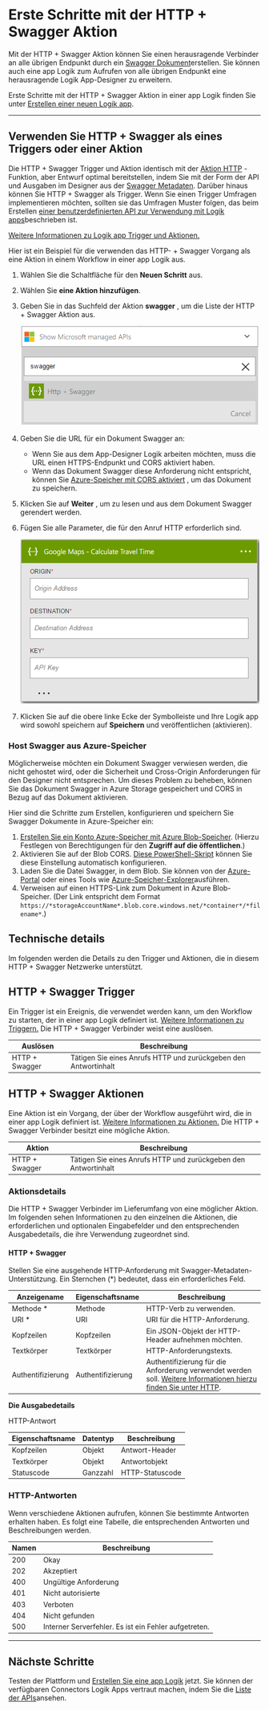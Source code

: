 
<properties
    pageTitle="Hinzufügen der HTTP + Swagger Aktion in Logik apps | Microsoft Azure"
    description="Übersicht über die HTTP + Swagger Aktion und Vorgänge"
    services=""
    documentationCenter=""
    authors="jeffhollan"
    manager="erikre"
    editor=""
    tags="connectors"/>

<tags
   ms.service="logic-apps"
   ms.devlang="na"
   ms.topic="article"
   ms.tgt_pltfrm="na"
   ms.workload="na"
   ms.date="07/18/2016"
   ms.author="jehollan"/>

# <a name="get-started-with-the-http--swagger-action"></a>Erste Schritte mit der HTTP + Swagger Aktion

Mit der HTTP + Swagger Aktion können Sie einen herausragende Verbinder an alle übrigen Endpunkt durch ein [Swagger Dokument](https://swagger.io)erstellen. Sie können auch eine app Logik zum Aufrufen von alle übrigen Endpunkt eine herausragende Logik App-Designer zu erweitern.

Erste Schritte mit der HTTP + Swagger Aktion in einer app Logik finden Sie unter [Erstellen einer neuen Logik app](../app-service-logic/app-service-logic-create-a-logic-app.md).

---

## <a name="use-http--swagger-as-a-trigger-or-an-action"></a>Verwenden Sie HTTP + Swagger als eines Triggers oder einer Aktion

Die HTTP + Swagger Trigger und Aktion identisch mit der [Aktion HTTP](connectors-native-http.md) -Funktion, aber Entwurf optimal bereitstellen, indem Sie mit der Form der API und Ausgaben im Designer aus der [Swagger Metadaten](https://swagger.io). Darüber hinaus können Sie HTTP + Swagger als Trigger. Wenn Sie einen Trigger Umfragen implementieren möchten, sollten sie das Umfragen Muster folgen, das beim Erstellen [einer benutzerdefinierten API zur Verwendung mit Logik apps](../app-service-logic/app-service-logic-create-api-app.md#polling-triggers)beschrieben ist.

[Weitere Informationen zu Logik app Trigger und Aktionen.](connectors-overview.md)

Hier ist ein Beispiel für die verwenden das HTTP- + Swagger Vorgang als eine Aktion in einem Workflow in einer app Logik aus.

1. Wählen Sie die Schaltfläche für den **Neuen Schritt** aus.
2. Wählen Sie **eine Aktion hinzufügen**.
3. Geben Sie in das Suchfeld der Aktion **swagger** , um die Liste der HTTP + Swagger Aktion aus.

    ![Wählen Sie HTTP + Swagger Aktion](./media/connectors-native-http-swagger/using-action-1.png)

4. Geben Sie die URL für ein Dokument Swagger an:
    - Wenn Sie aus dem App-Designer Logik arbeiten möchten, muss die URL einen HTTPS-Endpunkt und CORS aktiviert haben.
    - Wenn das Dokument Swagger diese Anforderung nicht entspricht, können Sie [Azure-Speicher mit CORS aktiviert](#hosting-swagger-from-storage) , um das Dokument zu speichern.
5. Klicken Sie auf **Weiter** , um zu lesen und aus dem Dokument Swagger gerendert werden.
6. Fügen Sie alle Parameter, die für den Anruf HTTP erforderlich sind.

    ![Vollständige HTTP-Aktion](./media/connectors-native-http-swagger/using-action-2.png)

1. Klicken Sie auf die obere linke Ecke der Symbolleiste und Ihre Logik app wird sowohl speichern auf **Speichern** und veröffentlichen (aktivieren).

### <a name="host-swagger-from-azure-storage"></a>Host Swagger aus Azure-Speicher

Möglicherweise möchten ein Dokument Swagger verwiesen werden, die nicht gehostet wird, oder die Sicherheit und Cross-Origin Anforderungen für den Designer nicht entsprechen. Um dieses Problem zu beheben, können Sie das Dokument Swagger in Azure Storage gespeichert und CORS in Bezug auf das Dokument aktivieren.  

Hier sind die Schritte zum Erstellen, konfigurieren und speichern Sie Swagger Dokumente in Azure-Speicher ein:

1. [Erstellen Sie ein Konto Azure-Speicher mit Azure Blob-Speicher](../storage/storage-create-storage-account.md). (Hierzu Festlegen von Berechtigungen für den **Zugriff auf die öffentlichen**.)
2. Aktivieren Sie auf der Blob CORS. [Diese PowerShell-Skript](https://github.com/logicappsio/EnableCORSAzureBlob/blob/master/EnableCORSAzureBlob.ps1) können Sie diese Einstellung automatisch konfigurieren.
3. Laden Sie die Datei Swagger, in dem Blob. Sie können von der [Azure-Portal](https://portal.azure.com) oder eines Tools wie [Azure-Speicher-Explorer](http://storageexplorer.com/)ausführen.
1. Verweisen auf einen HTTPS-Link zum Dokument in Azure Blob-Speicher. (Der Link entspricht dem Format `https://*storageAccountName*.blob.core.windows.net/*container*/*filename*`.)



## <a name="technical-details"></a>Technische details

Im folgenden werden die Details zu den Trigger und Aktionen, die in diesem HTTP + Swagger Netzwerke unterstützt.

## <a name="http--swagger-triggers"></a>HTTP + Swagger Trigger

Ein Trigger ist ein Ereignis, die verwendet werden kann, um den Workflow zu starten, der in einer app Logik definiert ist. [Weitere Informationen zu Triggern.](connectors-overview.md) Die HTTP + Swagger Verbinder weist eine auslösen.

|Auslösen|Beschreibung|
|---|---|
|HTTP + Swagger|Tätigen Sie eines Anrufs HTTP und zurückgeben den Antwortinhalt|

## <a name="http--swagger-actions"></a>HTTP + Swagger Aktionen

Eine Aktion ist ein Vorgang, der über der Workflow ausgeführt wird, die in einer app Logik definiert ist. [Weitere Informationen zu Aktionen.](connectors-overview.md) Die HTTP + Swagger Verbinder besitzt eine mögliche Aktion.

|Aktion|Beschreibung|
|---|---|
|HTTP + Swagger|Tätigen Sie eines Anrufs HTTP und zurückgeben den Antwortinhalt|

### <a name="action-details"></a>Aktionsdetails

Die HTTP + Swagger Verbinder im Lieferumfang von eine möglicher Aktion. Im folgenden sehen Informationen zu den einzelnen die Aktionen, die erforderlichen und optionalen Eingabefelder und den entsprechenden Ausgabedetails, die ihre Verwendung zugeordnet sind.

#### <a name="http--swagger"></a>HTTP + Swagger

Stellen Sie eine ausgehende HTTP-Anforderung mit Swagger-Metadaten-Unterstützung.
Ein Sternchen (*) bedeutet, dass ein erforderliches Feld.

|Anzeigename|Eigenschaftsname|Beschreibung|
|---|---|---|
|Methode *|Methode|HTTP-Verb zu verwenden.|
|URI *|URI|URI für die HTTP-Anforderung.|
|Kopfzeilen|Kopfzeilen|Ein JSON-Objekt der HTTP-Header aufnehmen möchten.|
|Textkörper|Textkörper|HTTP-Anforderungstexts.|
|Authentifizierung|Authentifizierung|Authentifizierung für die Anforderung verwendet werden soll. [Weitere Informationen hierzu finden Sie unter HTTP](./connectors-native-http.md#authentication).|

**Die Ausgabedetails**

HTTP-Antwort

|Eigenschaftsname|Datentyp|Beschreibung|
|---|---|---|
|Kopfzeilen|Objekt|Antwort-Header|
|Textkörper|Objekt|Antwortobjekt|
|Statuscode|Ganzzahl|HTTP-Statuscode|

### <a name="http-responses"></a>HTTP-Antworten

Wenn verschiedene Aktionen aufrufen, können Sie bestimmte Antworten erhalten haben. Es folgt eine Tabelle, die entsprechenden Antworten und Beschreibungen werden.

|Namen|Beschreibung|
|---|---|
|200|Okay|
|202|Akzeptiert|
|400|Ungültige Anforderung|
|401|Nicht autorisierte|
|403|Verboten|
|404|Nicht gefunden|
|500|Interner Serverfehler. Es ist ein Fehler aufgetreten.|

---

## <a name="next-steps"></a>Nächste Schritte

Testen der Plattform und [Erstellen Sie eine app Logik](../app-service-logic/app-service-logic-create-a-logic-app.md) jetzt. Sie können der verfügbaren Connectors Logik Apps vertraut machen, indem Sie die [Liste der APIs](apis-list.md)ansehen.
